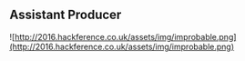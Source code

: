 ##  Assistant Producer

![http://2016.hackference.co.uk/assets/img/improbable.png](http://2016.hackference.co.uk/assets/img/improbable.png)
